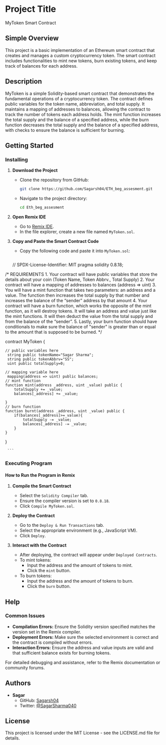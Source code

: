 # Project Title
MyToken Smart Contract

## Simple Overview
This project is a basic implementation of an Ethereum smart contract that creates and manages a custom cryptocurrency token. The smart contract includes functionalities to mint new tokens, burn existing tokens, and keep track of balances for each address.

## Description
MyToken is a simple Solidity-based smart contract that demonstrates the fundamental operations of a cryptocurrency token. The contract defines public variables for the token name, abbreviation, and total supply. It maintains a mapping of addresses to balances, allowing the contract to track the number of tokens each address holds. The mint function increases the total supply and the balance of a specified address, while the burn function decreases the total supply and the balance of a specified address, with checks to ensure the balance is sufficient for burning.

## Getting Started

### Installing
1. **Download the Project**
   - Clone the repository from GitHub:
     ```sh
     git clone https://github.com/Sagarsh04/ETH_beg_assesment.git
     ```
   - Navigate to the project directory:
     ```sh
     cd Eth_beg_assesment
     ```

2. **Open Remix IDE**
   - Go to [Remix IDE](https://remix.ethereum.org/).
   - In the file explorer, create a new file named `MyToken.sol`.

3. **Copy and Paste the Smart Contract Code**
   - Copy the following code and paste it into `MyToken.sol`:
     ```solidity
   // SPDX-License-Identifier: MIT
pragma solidity 0.8.18;

/*
       REQUIREMENTS
    1. Your contract will have public variables that store the details about your coin (Token Name, Token Abbrv., Total Supply)
    2. Your contract will have a mapping of addresses to balances (address => uint)
    3. You will have a mint function that takes two parameters: an address and a value. 
       The function then increases the total supply by that number and increases the balance 
       of the “sender” address by that amount
    4. Your contract will have a burn function, which works the opposite of the mint function, as it will destroy tokens. 
       It will take an address and value just like the mint functions. It will then deduct the value from the total supply 
       and from the balance of the “sender”.
    5. Lastly, your burn function should have conditionals to make sure the balance of "sender" is greater than or equal 
       to the amount that is supposed to be burned.
*/

contract MyToken {

    // public variables here
     string public tokenName="Sagar Sharma";
     string public tokenAbbrv="SS";
     uint public totalSupply=0;

    // mapping variable here
     mapping(address => uint) public balances;
    // mint function
    function mint(address _address, uint _value) public {
        totalSupply += _value;
        balances[_address] += _value;

    }
    // burn function
    function burnt(address _address, uint _value) public {
        if(balances[_address]>=_value){
            totalSupply -= _value;
            balances[_address] -= _value;
        }
    }
}

     ```

### Executing Program

#### How to Run the Program in Remix
1. **Compile the Smart Contract**
   - Select the `Solidity Compiler` tab.
   - Ensure the compiler version is set to `0.8.18`.
   - Click `Compile MyToken.sol`.

2. **Deploy the Contract**
   - Go to the `Deploy & Run Transactions` tab.
   - Select the appropriate environment (e.g., JavaScript VM).
   - Click `Deploy`.

3. **Interact with the Contract**
   - After deploying, the contract will appear under `Deployed Contracts`.
   - To mint tokens:
     - Input the address and the amount of tokens to mint.
     - Click the `mint` button.
   - To burn tokens:
     - Input the address and the amount of tokens to burn.
     - Click the `burn` button.

## Help

### Common Issues
- **Compilation Errors:** Ensure the Solidity version specified matches the version set in the Remix compiler.
- **Deployment Errors:** Make sure the selected environment is correct and the contract is compiled without errors.
- **Interaction Errors:** Ensure the address and value inputs are valid and that sufficient balance exists for burning tokens.

For detailed debugging and assistance, refer to the Remix documentation or community forums.

## Authors
- **Sagar**
  - GitHub: [Sagarsh04](https://github.com/Sagarsh04)
  - Twitter: [@SagarSharma040](https://x.com/SagarSharma040)

## License
This project is licensed under the MIT License - see the LICENSE.md file for details.

